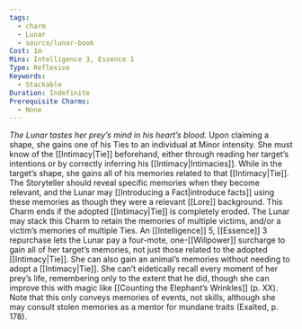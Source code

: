 ```yaml
---
tags:
  - charm
  - Lunar
  - source/lunar-book
Cost: 1m
Mins: Intelligence 3, Essence 1
Type: Reflexive
Keywords:
  - Stackable
Duration: Indefinite
Prerequisite Charms:
  - None
---
```

*The Lunar tastes her prey’s mind in his heart’s blood.*
Upon claiming a shape, she gains one of his Ties to an individual at Minor intensity. She must know of the [[Intimacy|Tie]] beforehand, either through reading her target’s intentions or by correctly inferring his [[Intimacy|Intimacies]]. While in the target’s shape, she gains all of his memories related to that [[Intimacy|Tie]]. The Storyteller should reveal specific memories when they become relevant, and the Lunar may [[Introducing a Fact|introduce facts]] using these memories as though they were a relevant [[Lore]] background. This Charm ends if the adopted [[Intimacy|Tie]] is completely eroded. The Lunar may stack this Charm to retain the memories of multiple victims, and/or a victim’s memories of multiple Ties. An [[Intelligence]] 5, [[Essence]] 3 repurchase lets the Lunar pay a four-mote, one-[[Willpower]] surcharge to gain all of her target’s memories, not just those related to the adopted [[Intimacy|Tie]]. She can also gain an animal’s memories without needing to adopt a [[Intimacy|Tie]]. She can’t eidetically recall every moment of her prey’s life, remembering only to the extent that he did, though she can improve this with magic like [[Counting the Elephant’s Wrinkles]] (p. XX). Note that this only conveys memories of events, not skills, although she may consult stolen memories as a mentor for mundane traits (Exalted, p. 178).